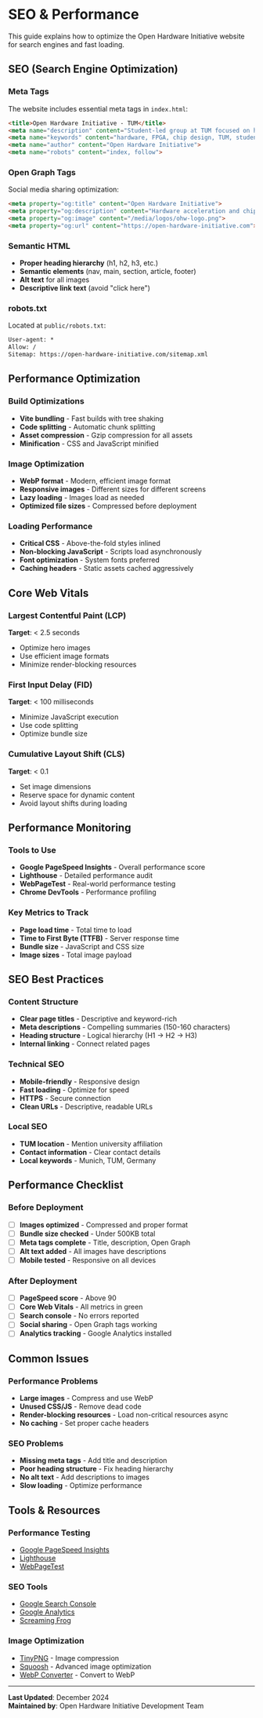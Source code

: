 # SEO & Performance

This guide explains how to optimize the Open Hardware Initiative website for search engines and fast loading.

## SEO (Search Engine Optimization)

### Meta Tags
The website includes essential meta tags in `index.html`:
```html
<title>Open Hardware Initiative - TUM</title>
<meta name="description" content="Student-led group at TUM focused on hardware acceleration, chip design, and smart manufacturing systems.">
<meta name="keywords" content="hardware, FPGA, chip design, TUM, student group">
<meta name="author" content="Open Hardware Initiative">
<meta name="robots" content="index, follow">
```

### Open Graph Tags
Social media sharing optimization:
```html
<meta property="og:title" content="Open Hardware Initiative">
<meta property="og:description" content="Hardware acceleration and chip design at TUM">
<meta property="og:image" content="/media/logos/ohw-logo.png">
<meta property="og:url" content="https://open-hardware-initiative.com">
```

### Semantic HTML
- **Proper heading hierarchy** (h1, h2, h3, etc.)
- **Semantic elements** (nav, main, section, article, footer)
- **Alt text** for all images
- **Descriptive link text** (avoid "click here")

### robots.txt
Located at `public/robots.txt`:
```txt
User-agent: *
Allow: /
Sitemap: https://open-hardware-initiative.com/sitemap.xml
```

## Performance Optimization

### Build Optimizations
- **Vite bundling** - Fast builds with tree shaking
- **Code splitting** - Automatic chunk splitting
- **Asset compression** - Gzip compression for all assets
- **Minification** - CSS and JavaScript minified

### Image Optimization
- **WebP format** - Modern, efficient image format
- **Responsive images** - Different sizes for different screens
- **Lazy loading** - Images load as needed
- **Optimized file sizes** - Compressed before deployment

### Loading Performance
- **Critical CSS** - Above-the-fold styles inlined
- **Non-blocking JavaScript** - Scripts load asynchronously
- **Font optimization** - System fonts preferred
- **Caching headers** - Static assets cached aggressively

## Core Web Vitals

### Largest Contentful Paint (LCP)
**Target**: < 2.5 seconds
- Optimize hero images
- Use efficient image formats
- Minimize render-blocking resources

### First Input Delay (FID)
**Target**: < 100 milliseconds
- Minimize JavaScript execution
- Use code splitting
- Optimize bundle size

### Cumulative Layout Shift (CLS)
**Target**: < 0.1
- Set image dimensions
- Reserve space for dynamic content
- Avoid layout shifts during loading

## Performance Monitoring

### Tools to Use
- **Google PageSpeed Insights** - Overall performance score
- **Lighthouse** - Detailed performance audit
- **WebPageTest** - Real-world performance testing
- **Chrome DevTools** - Performance profiling

### Key Metrics to Track
- **Page load time** - Total time to load
- **Time to First Byte (TTFB)** - Server response time
- **Bundle size** - JavaScript and CSS size
- **Image sizes** - Total image payload

## SEO Best Practices

### Content Structure
- **Clear page titles** - Descriptive and keyword-rich
- **Meta descriptions** - Compelling summaries (150-160 characters)
- **Heading structure** - Logical hierarchy (H1 → H2 → H3)
- **Internal linking** - Connect related pages

### Technical SEO
- **Mobile-friendly** - Responsive design
- **Fast loading** - Optimize for speed
- **HTTPS** - Secure connection
- **Clean URLs** - Descriptive, readable URLs

### Local SEO
- **TUM location** - Mention university affiliation
- **Contact information** - Clear contact details
- **Local keywords** - Munich, TUM, Germany

## Performance Checklist

### Before Deployment
- [ ] **Images optimized** - Compressed and proper format
- [ ] **Bundle size checked** - Under 500KB total
- [ ] **Meta tags complete** - Title, description, Open Graph
- [ ] **Alt text added** - All images have descriptions
- [ ] **Mobile tested** - Responsive on all devices

### After Deployment
- [ ] **PageSpeed score** - Above 90
- [ ] **Core Web Vitals** - All metrics in green
- [ ] **Search console** - No errors reported
- [ ] **Social sharing** - Open Graph tags working
- [ ] **Analytics tracking** - Google Analytics installed

## Common Issues

### Performance Problems
- **Large images** - Compress and use WebP
- **Unused CSS/JS** - Remove dead code
- **Render-blocking resources** - Load non-critical resources async
- **No caching** - Set proper cache headers

### SEO Problems
- **Missing meta tags** - Add title and description
- **Poor heading structure** - Fix heading hierarchy
- **No alt text** - Add descriptions to images
- **Slow loading** - Optimize performance

## Tools & Resources

### Performance Testing
- [Google PageSpeed Insights](https://pagespeed.web.dev/)
- [Lighthouse](https://developers.google.com/web/tools/lighthouse)
- [WebPageTest](https://www.webpagetest.org/)

### SEO Tools
- [Google Search Console](https://search.google.com/search-console)
- [Google Analytics](https://analytics.google.com/)
- [Screaming Frog](https://www.screamingfrog.co.uk/seo-spider/)

### Image Optimization
- [TinyPNG](https://tinypng.com/) - Image compression
- [Squoosh](https://squoosh.app/) - Advanced image optimization
- [WebP Converter](https://convertio.co/webp-converter/) - Convert to WebP

---

**Last Updated**: December 2024  
**Maintained by**: Open Hardware Initiative Development Team 